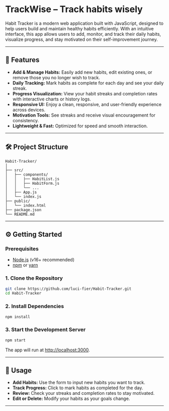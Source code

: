# TrackWise – Track habits wisely

Habit Tracker is a modern web application built with JavaScript, designed to help users build and maintain healthy habits efficiently. With an intuitive interface, this app allows users to add, monitor, and track their daily habits, visualize progress, and stay motivated on their self-improvement journey.

---

## 🌟 Features

- **Add & Manage Habits:** Easily add new habits, edit existing ones, or remove those you no longer wish to track.
- **Daily Tracking:** Mark habits as complete for each day and see your daily streak.
- **Progress Visualization:** View your habit streaks and completion rates with interactive charts or history logs.
- **Responsive UI:** Enjoy a clean, responsive, and user-friendly experience across devices.
- **Motivation Tools:** See streaks and receive visual encouragement for consistency.
- **Lightweight & Fast:** Optimized for speed and smooth interaction.

---

## 🛠️ Project Structure

```
Habit-Tracker/
│
├── src/
│   ├── components/
│   │   ├── HabitList.js
│   │   ├── HabitForm.js
│   │   └── ...
│   ├── App.js
│   └── index.js
├── public/
│   └── index.html
├── package.json
└── README.md
```

---

## ⚙️ Getting Started

### Prerequisites

- [Node.js](https://nodejs.org/) (v16+ recommended)
- [npm](https://www.npmjs.com/) or [yarn](https://yarnpkg.com/)

### 1. Clone the Repository

```sh
git clone https://github.com/luci-fier/Habit-Tracker.git
cd Habit-Tracker
```

### 2. Install Dependencies

```sh
npm install
```

### 3. Start the Development Server

```sh
npm start
```

The app will run at [http://localhost:3000](http://localhost:3000).

---

## 🎯 Usage

- **Add Habits:** Use the form to input new habits you want to track.
- **Track Progress:** Click to mark habits as completed for the day.
- **Review:** Check your streaks and completion rates to stay motivated.
- **Edit or Delete:** Modify your habits as your goals change.

---

